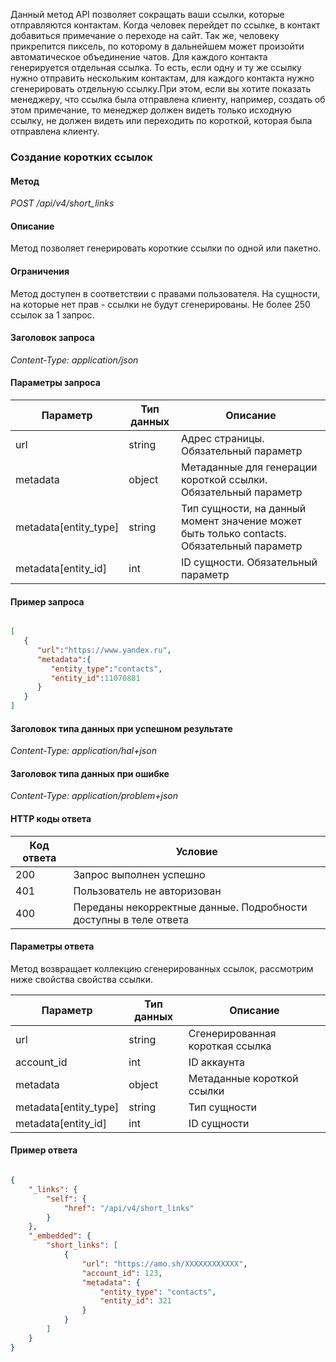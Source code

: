 
<a name="common-info"></a>

Данный метод API позволяет сокращать ваши ссылки, которые отправляются контактам. Когда человек перейдет по ссылке, в контакт добавиться примечание о переходе на сайт. Так же, человеку прикрепится пиксель, по которому в дальнейшем может произойти автоматическое объединение чатов. Для каждого контакта генерируется отдельная ссылка. То есть, если одну и ту же ссылку нужно отправить нескольким контактам, для каждого контакта нужно сгенерировать отдельную ссылку.При этом, если вы хотите показать менеджеру, что ссылка была отправлена клиенту, например, создать об этом примечание, то менеджер должен видеть только исходную ссылку, не должен видеть или переходить по короткой, которая была отправлена клиенту.

<a name="short-link-add"></a>

### Создание коротких ссылок

#### Метод

*POST /api/v4/short_links*

#### Описание 

Метод позволяет генерировать короткие ссылки по одной или пакетно.

#### Ограничения 

Метод доступен в соответствии с правами пользователя. На сущности, на которые нет прав - ссылки не будут сгенерированы.
Не более 250 ссылок за 1 запрос.

#### Заголовок запроса 

*Content-Type: application/json*

#### Параметры запроса 




| Параметр | Тип данных | Описание |
|--|--|--|
| url | string | Адрес страницы. Обязательный параметр |
| metadata | object | Метаданные для генерации короткой ссылки. Обязательный параметр |
| metadata[entity_type] | string | Тип сущности, на данный момент значение может быть только contacts. Обязательный параметр |
| metadata[entity_id] | int | ID сущности. Обязательный параметр |

#### Пример запроса



```json

[
   {
      "url":"https://www.yandex.ru",
      "metadata":{
         "entity_type":"contacts",
         "entity_id":11070881
      }
   }
]

```

#### Заголовок типа данных при успешном результате

*Content-Type: application/hal+json*

#### Заголовок типа данных при ошибке 

*Content-Type: application/problem+json*

#### HTTP коды ответа

| Код ответа | Условие |
|------------|---------|
| 200 | Запрос выполнен успешно |
| 401 | Пользователь не авторизован |
| 400 | Переданы некорректные данные. Подробности доступны в теле ответа |

#### Параметры ответа 

Метод возвращает коллекцию сгенерированных ссылок, рассмотрим ниже свойства свойства ссылки.

| Параметр | Тип данных | Описание |
|----------|------------|----------|
|url|string|Сгенерированная короткая ссылка|
|account_id|int|ID аккаунта|
|metadata|object|Метаданные короткой ссылки|
|metadata[entity_type]|string|Тип сущности|
|metadata[entity_id]|int|ID сущности|

#### Пример ответа 

```json

{
    "_links": {
        "self": {
            "href": "/api/v4/short_links"
        }
    },
    "_embedded": {
        "short_links": [
            {
                "url": "https://amo.sh/XXXXXXXXXXXX",
                "account_id": 123,
                "metadata": {
                    "entity_type": "contacts",
                    "entity_id": 321
                }
            }
        ]
    }
}

```
<!-- Generated at Tue, 02 Mar 2021 12:06:08 +0000. amoCRM Documentation Generator -->